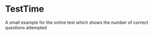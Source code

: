 # TestTime
A small example for the online test which shows the number of correct questions attempted
